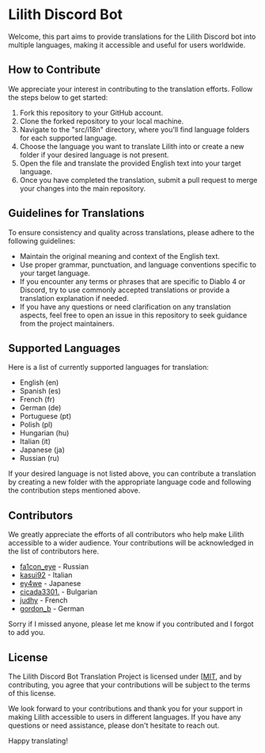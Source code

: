 # Lilith Discord Bot

Welcome, this part aims to provide translations for the Lilith Discord bot into multiple languages, making it accessible and useful for users worldwide.

## How to Contribute

We appreciate your interest in contributing to the translation efforts. Follow the steps below to get started:

1. Fork this repository to your GitHub account.
2. Clone the forked repository to your local machine.
3. Navigate to the "src/i18n" directory, where you'll find language folders for each supported language.
4. Choose the language you want to translate Lilith into or create a new folder if your desired language is not present.
5. Open the file and translate the provided English text into your target language.
6. Once you have completed the translation, submit a pull request to merge your changes into the main repository.

## Guidelines for Translations

To ensure consistency and quality across translations, please adhere to the following guidelines:

- Maintain the original meaning and context of the English text.
- Use proper grammar, punctuation, and language conventions specific to your target language.
- If you encounter any terms or phrases that are specific to Diablo 4 or Discord, try to use commonly accepted translations or provide a translation explanation if needed.
- If you have any questions or need clarification on any translation aspects, feel free to open an issue in this repository to seek guidance from the project maintainers.

## Supported Languages

Here is a list of currently supported languages for translation:

- English (en)
- Spanish (es)
- French (fr)
- German (de)
- Portuguese (pt)
- Polish (pl)
- Hungarian (hu)
- Italian (it)
- Japanese (ja)
- Russian (ru)

If your desired language is not listed above, you can contribute a translation by creating a new folder with the appropriate language code and following the contribution steps mentioned above.

## Contributors

We greatly appreciate the efforts of all contributors who help make Lilith accessible to a wider audience. Your contributions will be acknowledged in the list of contributors here.

- [fa1con_eye](discord://-/users/244230771232757760) - Russian
- [kasui92](discord://-/users/273172350923702284) - Italian
- [ey4we](discord://-/users/137223586535440384) - Japanese
- [cicada3301.](discord://-/users/300936296598339584) - Bulgarian
- [judhy](discord://-/users/452338987441586178) - French
- [gordon_b](discord://-/users/403557456514646019) - German

Sorry if I missed anyone, please let me know if you contributed and I forgot to add you.

## License

The Lilith Discord Bot Translation Project is licensed under [[MIT](https://github.com/lilith-discord-bot/lilith/blob/main/LICENSE), and by contributing, you agree that your contributions will be subject to the terms of this license.

We look forward to your contributions and thank you for your support in making Lilith accessible to users in different languages. If you have any questions or need assistance, please don't hesitate to reach out.

Happy translating!
